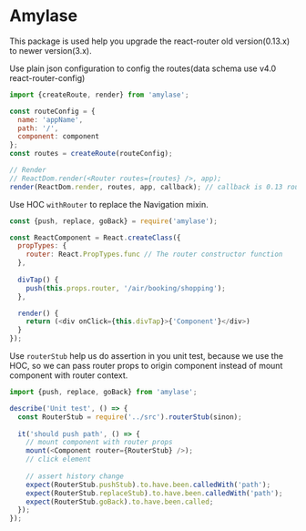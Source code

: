 Amylase
====
This package is used help you upgrade the react-router old version(0.13.x) to newer version(3.x).

Use plain json configuration to config the routes(data schema use v4.0 react-router-config)

```javascript
import {createRoute, render} from 'amylase';

const routeConfig = {
  name: 'appName',
  path: '/',
  component: component
};
const routes = createRoute(routeConfig);

// Render
// ReactDom.render(<Router routes={routes} />, app);
render(ReactDom.render, routes, app, callback); // callback is 0.13 router change callback
```

Use HOC `withRouter` to replace the Navigation mixin.

```javascript
const {push, replace, goBack} = require('amylase');

const ReactComponent = React.createClass({
  propTypes: {
    router: React.PropTypes.func // The router constructor function
  },
  
  divTap() {
    push(this.props.router, '/air/booking/shopping');
  },

  render() {
    return (<div onClick={this.divTap}>{'Component'}</div>)
  }
});
```

Use `routerStub` help us do assertion in you unit test, because we use the HOC, so we can pass router props to origin 
component instead of mount component with router context.

```javascript
import {push, replace, goBack} from 'amylase';

describe('Unit test', () => {
  const RouterStub = require('../src').routerStub(sinon);
  
  it('should push path', () => {
    // mount component with router props
    mount(<Component router={RouterStub} />);
    // click element
    
    // assert history change
    expect(RouterStub.pushStub).to.have.been.calledWith('path');
    expect(RouterStub.replaceStub).to.have.been.calledWith('path');
    expect(RouterStub.goBack).to.have.been.called;
  });
});
```
